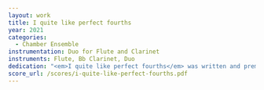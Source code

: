 ```yaml
---
layout: work
title: I quite like perfect fourths
year: 2021
categories:
  - Chamber Ensemble
instrumentation: Duo for Flute and Clarinet
instruments: Flute, Bb Clarinet, Duo
dedication: "<em>I quite like perfect fourths</em> was written and premiered by Amber Lucas and Eva Skanse in 2021 as a part of Charlotte New Music Festival's speedwriting workshop."
score_url: /scores/i-quite-like-perfect-fourths.pdf
---
```

